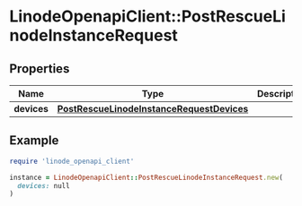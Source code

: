 # LinodeOpenapiClient::PostRescueLinodeInstanceRequest

## Properties

| Name | Type | Description | Notes |
| ---- | ---- | ----------- | ----- |
| **devices** | [**PostRescueLinodeInstanceRequestDevices**](PostRescueLinodeInstanceRequestDevices.md) |  | [optional] |

## Example

```ruby
require 'linode_openapi_client'

instance = LinodeOpenapiClient::PostRescueLinodeInstanceRequest.new(
  devices: null
)
```


